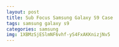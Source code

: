 ```yaml
---
layout: post
title: Sub Focus Samsung Galaxy S9 Case
tags: samsung galaxy s9
categories: samsung
img: 1XBMzSjESlmNF6vhf-yS4FxAKKnizjNv5
---
```

